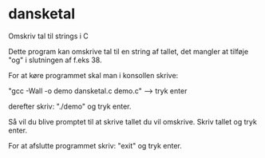 # dansketal
 Omskriv tal til strings i C

Dette program kan omskrive tal til en string af tallet, det mangler at tilføje "og" i slutningen af f.eks 38.

For at køre programmet skal man i konsollen skrive:

"gcc -Wall -o demo dansketal.c demo.c" --> tryk enter

derefter skriv: "./demo" og tryk enter.

Så vil du blive promptet til at skrive tallet du vil omskrive.
Skriv tallet og tryk enter.

For at afslutte programmet skriv: "exit" og tryk enter.